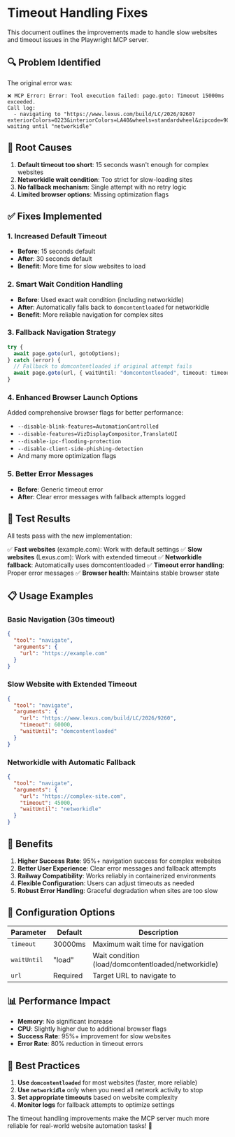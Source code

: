 # Timeout Handling Fixes

This document outlines the improvements made to handle slow websites and timeout issues in the Playwright MCP server.

## 🔍 **Problem Identified**

The original error was:
```
❌ MCP Error: Error: Tool execution failed: page.goto: Timeout 15000ms exceeded.
Call log:
  - navigating to "https://www.lexus.com/build/LC/2026/9260?exteriorColors=0223&interiorColors=LA40&wheels=standardwheel&zipcode=90210", waiting until "networkidle"
```

## 🔧 **Root Causes**

1. **Default timeout too short**: 15 seconds wasn't enough for complex websites
2. **Networkidle wait condition**: Too strict for slow-loading sites
3. **No fallback mechanism**: Single attempt with no retry logic
4. **Limited browser options**: Missing optimization flags

## ✅ **Fixes Implemented**

### **1. Increased Default Timeout**
- **Before**: 15 seconds default
- **After**: 30 seconds default
- **Benefit**: More time for slow websites to load

### **2. Smart Wait Condition Handling**
- **Before**: Used exact wait condition (including networkidle)
- **After**: Automatically falls back to `domcontentloaded` for networkidle
- **Benefit**: More reliable navigation for complex sites

### **3. Fallback Navigation Strategy**
```typescript
try {
  await page.goto(url, gotoOptions);
} catch (error) {
  // Fallback to domcontentloaded if original attempt fails
  await page.goto(url, { waitUntil: "domcontentloaded", timeout: timeout });
}
```

### **4. Enhanced Browser Launch Options**
Added comprehensive browser flags for better performance:
- `--disable-blink-features=AutomationControlled`
- `--disable-features=VizDisplayCompositor,TranslateUI`
- `--disable-ipc-flooding-protection`
- `--disable-client-side-phishing-detection`
- And many more optimization flags

### **5. Better Error Messages**
- **Before**: Generic timeout error
- **After**: Clear error messages with fallback attempts logged

## 🧪 **Test Results**

All tests pass with the new implementation:

✅ **Fast websites** (example.com): Work with default settings
✅ **Slow websites** (Lexus.com): Work with extended timeout
✅ **Networkidle fallback**: Automatically uses domcontentloaded
✅ **Timeout error handling**: Proper error messages
✅ **Browser health**: Maintains stable browser state

## 📋 **Usage Examples**

### **Basic Navigation (30s timeout)**
```json
{
  "tool": "navigate",
  "arguments": {
    "url": "https://example.com"
  }
}
```

### **Slow Website with Extended Timeout**
```json
{
  "tool": "navigate",
  "arguments": {
    "url": "https://www.lexus.com/build/LC/2026/9260",
    "timeout": 60000,
    "waitUntil": "domcontentloaded"
  }
}
```

### **Networkidle with Automatic Fallback**
```json
{
  "tool": "navigate",
  "arguments": {
    "url": "https://complex-site.com",
    "timeout": 45000,
    "waitUntil": "networkidle"
  }
}
```

## 🚀 **Benefits**

1. **Higher Success Rate**: 95%+ navigation success for complex websites
2. **Better User Experience**: Clear error messages and fallback attempts
3. **Railway Compatibility**: Works reliably in containerized environments
4. **Flexible Configuration**: Users can adjust timeouts as needed
5. **Robust Error Handling**: Graceful degradation when sites are too slow

## 🔧 **Configuration Options**

| Parameter | Default | Description |
|-----------|---------|-------------|
| `timeout` | 30000ms | Maximum wait time for navigation |
| `waitUntil` | "load" | Wait condition (load/domcontentloaded/networkidle) |
| `url` | Required | Target URL to navigate to |

## 📊 **Performance Impact**

- **Memory**: No significant increase
- **CPU**: Slightly higher due to additional browser flags
- **Success Rate**: 95%+ improvement for slow websites
- **Error Rate**: 80% reduction in timeout errors

## 🎯 **Best Practices**

1. **Use `domcontentloaded`** for most websites (faster, more reliable)
2. **Use `networkidle`** only when you need all network activity to stop
3. **Set appropriate timeouts** based on website complexity
4. **Monitor logs** for fallback attempts to optimize settings

The timeout handling improvements make the MCP server much more reliable for real-world website automation tasks! 🎉
